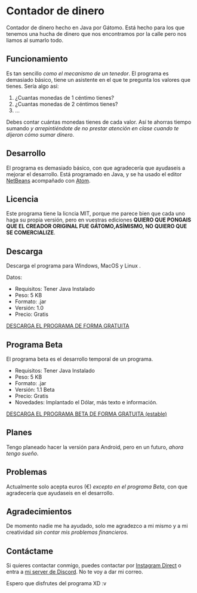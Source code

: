 # Contador de dinero
 Contador de dinero hecho en Java por Gátomo. Está hecho para los que tenemos una hucha de dinero que nos encontramos por la calle pero nos liamos al sumarlo todo.
## Funcionamiento
Es tan sencillo *como el mecanismo de un tenedor*. El programa es demasiado básico, tiene un asistente en el que te pregunta los valores que tienes. Sería algo así:

 1. ¿Cuantas monedas de 1 céntimo tienes?
 2. ¿Cuantas monedas de 2 céntimos tienes?
 3. ...

Debes contar cuántas monedas tienes de cada valor. Así te ahorras tiempo sumando *y arrepintiéndote de no prestar atención en clase cuando te dijeron cómo sumar dinero*.

## Desarrollo
El programa es demasiado básico, con que agradecería que ayudaseis a mejorar el desarrollo. Está programado en Java, y se ha usado el editor [NetBeans](https://netbeans.org/) acompañado con [Atom](https://atom.io).

## Licencia
Este programa tiene la licncia MIT, porque me parece bien que cada uno haga su propia versión, pero en vuestras ediciones **QUIERO QUE PONGAIS QUE EL CREADOR ORIGINAL FUE GÁTOMO,ASÍMISMO, NO QUIERO QUE SE COMERCIALIZE**.

## Descarga
Descarga el programa para Windows, MacOS y Linux .

Datos:
 - Requisitos: Tener Java Instalado
 - Peso: 5 KB
 - Formato: .jar
 - Versión: 1.0
 - Precio: Gratis

[DESCARGA EL PROGRAMA DE FORMA GRATUITA](https://github.com/gatomo-oficial/Contador-de-dinero/releases/download/1.0/Contador_de_dinero.jar)

## Programa Beta
El programa beta es el desarrollo temporal de un programa.

 - Requisitos: Tener Java Instalado
 - Peso: 5 KB
 - Formato: .jar
 - Versión: 1.1 Beta
 - Precio: Gratis
 - Novedades: Implantado el Dólar, más texto e información.
 
 [DESCARGA EL PROGRAMA BETA DE FORMA GRATUITA (estable)](https://github.com/gatomo-oficial/Contador-de-dinero/releases/download/1.1_beta/Contador_de_dinero.jar)

## Planes
Tengo planeado hacer la versión para Android, pero en un futuro, *ahora tengo sueño*.

## Problemas
Actualmente solo acepta euros (€) *excepto en el programa Beta*, con que agradecería que ayudaseis en el desarrollo.

## Agradecimientos
De momento nadie me ha ayudado, solo me agradezco a mi mismo y a mi creatividad *sin contar mis problemas financieros*.

## Contáctame
Si quieres contactar conmigo, puedes contactar por [Instagram Direct](https://www.instagram.com/gatomo_oficial/) o entra a [mi server de Discord](https://discord.gg/baEBjwU). No te voy a dar mi correo.


Espero que disfrutes del programa XD :v
